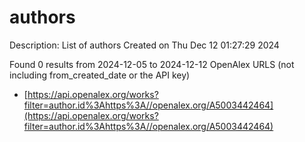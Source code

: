 # authors
Description: List of authors
Created on Thu Dec 12 01:27:29 2024

Found 0 results from 2024-12-05 to 2024-12-12
OpenAlex URLS (not including from_created_date or the API key)
- [https://api.openalex.org/works?filter=author.id%3Ahttps%3A//openalex.org/A5003442464](https://api.openalex.org/works?filter=author.id%3Ahttps%3A//openalex.org/A5003442464)

